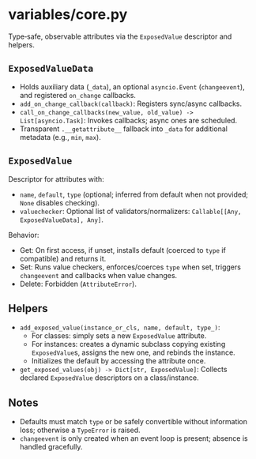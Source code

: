 # variables/core.py

Type‑safe, observable attributes via the `ExposedValue` descriptor and helpers.

## `ExposedValueData`

- Holds auxiliary data (`_data`), an optional `asyncio.Event` (`changeevent`), and registered `on_change` callbacks.
- `add_on_change_callback(callback)`: Registers sync/async callbacks.
- `call_on_change_callbacks(new_value, old_value) -> List[asyncio.Task]`: Invokes callbacks; async ones are scheduled.
- Transparent `.__getattribute__` fallback into `_data` for additional metadata (e.g., `min`, `max`).

## `ExposedValue`

Descriptor for attributes with:

- `name`, `default`, `type` (optional; inferred from default when not provided; `None` disables checking).
- `valuechecker`: Optional list of validators/normalizers: `Callable[[Any, ExposedValueData], Any]`.

Behavior:

- Get: On first access, if unset, installs default (coerced to `type` if compatible) and returns it.
- Set: Runs value checkers, enforces/coerces `type` when set, triggers `changeevent` and callbacks when value changes.
- Delete: Forbidden (`AttributeError`).

## Helpers

- `add_exposed_value(instance_or_cls, name, default, type_)`:
  - For classes: simply sets a new `ExposedValue` attribute.
  - For instances: creates a dynamic subclass copying existing `ExposedValue`s, assigns the new one, and rebinds the instance.
  - Initializes the default by accessing the attribute once.
- `get_exposed_values(obj) -> Dict[str, ExposedValue]`: Collects declared `ExposedValue` descriptors on a class/instance.

## Notes

- Defaults must match `type` or be safely convertible without information loss; otherwise a `TypeError` is raised.
- `changeevent` is only created when an event loop is present; absence is handled gracefully.

